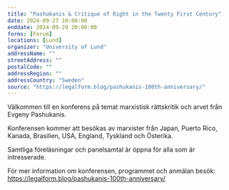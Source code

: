 ```yaml
---
title: "Pashukanis & Critique of Right in the Twenty First Century"
date: 2024-09-27 10:00:00
enddate: 2024-09-29 20:00:00
forms: [Forum]
locations: [Lund]
organizer: "University of Lund"
addressName: ""
streetAddress: ""
postalCode: ""
addressRegion: ""
addressCountry: "Sweden"
source: "https://legalform.blog/pashukanis-100th-anniversary/"
---
```

Välkommen till en konferens på temat marxistisk rättskritik och arvet från Evgeny Pashukanis.

Konferensen kommer att besökas av marxister från Japan, Puerto Rico, Kanada, Brasilien, USA, England, Tyskland och Österika.

Samtliga föreläsningar och panelsamtal är öppna för alla som är intresserade.

För mer information om konferensen, programmet och anmälan besök: https://legalform.blog/pashukanis-100th-anniversary/